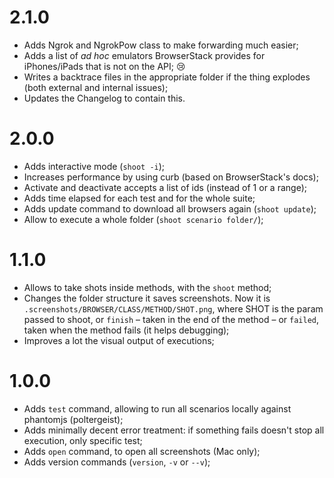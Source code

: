 # 2.1.0

- Adds Ngrok and NgrokPow class to make forwarding much easier;
- Adds a list of _ad hoc_ emulators BrowserStack provides for iPhones/iPads that is not on the API; 😢
- Writes a backtrace files in the appropriate folder if the thing explodes (both external and internal issues);
- Updates the Changelog to contain this.


# 2.0.0

- Adds interactive mode (`shoot -i`);
- Increases performance by using curb (based on BrowserStack's docs);
- Activate and deactivate accepts a list of ids (instead of 1 or a range);
- Adds time elapsed for each test and for the whole suite;
- Adds update command to download all browsers again (`shoot update`);
- Allow to execute a whole folder (`shoot scenario folder/`);

# 1.1.0

- Allows to take shots inside methods, with the `shoot` method;
- Changes the folder structure it saves screenshots. Now it is `.screenshots/BROWSER/CLASS/METHOD/SHOT.png`, where SHOT is the param passed to shoot, or `finish` – taken in the end of the method – or `failed`, taken when the method fails (it helps debugging);
- Improves a lot the visual output of executions;

# 1.0.0

- Adds `test` command, allowing to run all scenarios locally against phantomjs (poltergeist);
- Adds minimally decent error treatment: if something fails doesn't stop all execution, only specific test;
- Adds `open` command, to open all screenshots (Mac only);
- Adds version commands (`version`, `-v` or `--v`);
